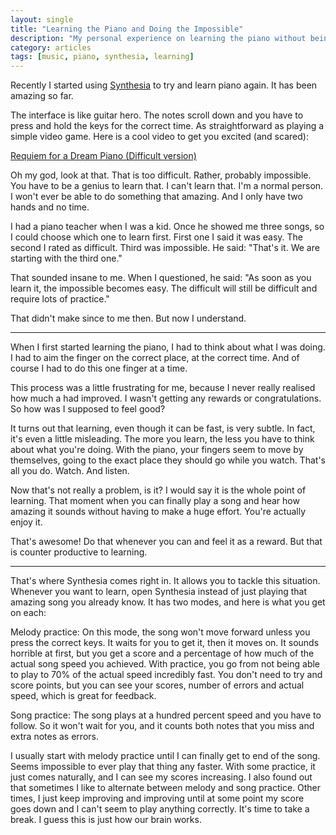 ```yaml
---
layout: single
title: "Learning the Piano and Doing the Impossible"
description: "My personal experience on learning the piano without being a prodigious kid."
category: articles
tags: [music, piano, synthesia, learning]
---
```


Recently I started using [Synthesia](http://www.synthesiagame.com/) to try and learn piano again. It has been amazing so far.

The interface is like guitar hero. The notes scroll down and you have to press and hold the keys for the correct time. As straightforward as playing a simple video game. Here is a cool video to get you excited (and scared):

[Requiem for a Dream Piano (Difficult version)](http://www.youtube.com/watch?v=QQao_fRu6wE)

Oh my god, look at that. That is too difficult. Rather, probably impossible. You have to be a genius to learn that. I can't learn that. I'm a normal person. I won't ever be able to do something that amazing. And I only have two hands and no time.

I had a piano teacher when I was a kid. Once he showed me three songs, so I could choose which one to learn first. First one I said it was easy. The second I rated as difficult. Third was impossible. He said: "That's it. We are starting with the third one."

That sounded insane to me. When I questioned, he said: "As soon as you learn it, the impossible becomes easy. The difficult will still be difficult and require lots of practice."

That didn't make since to me then. But now I understand.

------

When I first started learning the piano, I had to think about what I was doing. I had to aim the finger on the correct place, at the correct time. And of course I had to do this one finger at a time.

This process was a little frustrating for me, because I never really realised how much a had improved. I wasn't getting any rewards or congratulations. So how was I supposed to feel good?

It turns out that learning, even though it can be fast, is very subtle. In fact, it's even a little misleading. The more you learn, the less you have to think about what you're doing. With the piano, your fingers seem to move by themselves, going to the exact place they should go while you watch. That's all you do. Watch. And listen.

Now that's not really a problem, is it? I would say it is the whole point of learning. That moment when you can finally play a song and hear how amazing it sounds without having to make a huge effort. You're actually enjoy it.

That's awesome! Do that whenever you can and feel it as a reward. But that is counter productive to learning.

------

That's where Synthesia comes right in. It allows you to tackle this situation. Whenever you want to learn, open Synthesia instead of just playing that amazing song you already know. It has two modes, and here is what you get on each:

Melody practice: On this mode, the song won't move forward unless you press the correct keys. It waits for you to get it, then it moves on. It sounds horrible at first, but you get a score and a percentage of how much of the actual song speed you achieved. With practice, you go from not being able to play to 70% of the actual speed incredibly fast. You don't need to try and score points, but you can see your scores, number of errors and actual speed, which is great for feedback.

Song practice: The song plays at a hundred percent speed and you have to follow. So it won't wait for you, and it counts both notes that you miss and extra notes as errors.

I usually start with melody practice until I can finally get to end of the song. Seems impossible to ever play that thing any faster. With some practice, it just comes naturally, and I can see my scores increasing. I also found out that sometimes I like to alternate between melody and song practice. Other times, I just keep improving and improving until at some point my score goes down and I can't seem to play anything correctly. It's time to take a break. I guess this is just how our brain works.
